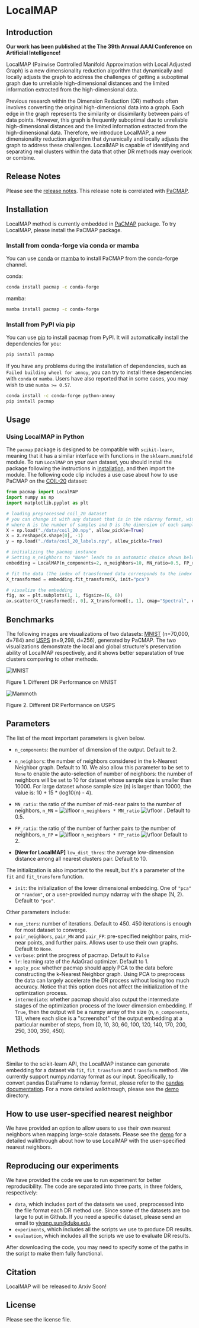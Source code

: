 # LocalMAP

## <a name='Introduction'></a>Introduction

**Our work has been published at the The 39th Annual AAAI Conference on Artificial Intelligence!**

LocalMAP (Pairwise Controlled Manifold Approximation with Local Adjusted Graph) is a new dimensionality reduction algorithm that dynamically and locally adjusts the graph to address the challenges of getting a suboptimal graph due to unreliable high-dimensional distances and the limited information extracted from the high-dimensional data.

Previous research within the Dimension Reduction (DR) methods often involves converting the original high-dimensional data into a graph. Each edge in the graph represents the similarity or dissimilarity between pairs of data points. However, this graph is frequently suboptimal due to unreliable high-dimensional distances and the limited information extracted from the high-dimensional data. Therefore, we introduce LocalMAP, a new dimensionality reduction algorithm that dynamically and locally adjusts the graph to address these challenges. LocalMAP is capable of identifying and separating real clusters within the data that other DR methods may overlook or combine.

## <a name='ReleaseNotes'></a>Release Notes

Please see the [release notes](release_notes.md). This release note is correlated with [PaCMAP](https://github.com/YingfanWang/PaCMAP).

## <a name='Installation'></a>Installation

LocalMAP method is currently embedded in [PaCMAP](https://github.com/YingfanWang/PaCMAP) package. To try LocalMAP, please install the PaCMAP package.


### <a name='Installfromconda-forgeviacondaormamba'></a>Install from conda-forge via conda or mamba

You can use [conda](https://docs.conda.io/en/latest/) or [mamba](https://mamba.readthedocs.io/en/latest/index.html)
to install PaCMAP from the conda-forge channel.

conda:

```bash
conda install pacmap -c conda-forge
```

mamba:

```bash
mamba install pacmap -c conda-forge
```

### <a name='InstallfromPyPIviapip'></a>Install from PyPI via pip

You can use [pip](https://pip.pypa.io/en/stable/) to install pacmap from PyPI.
It will automatically install the dependencies for you:

```bash
pip install pacmap
```

If you have any problems during the installation of dependencies, such as
`Failed building wheel for annoy`, you can try to install these dependencies
with `conda` or `mamba`. Users have also reported that in some cases, you may
wish to use `numba >= 0.57`.

```bash
conda install -c conda-forge python-annoy
pip install pacmap
```

## <a name='Usage'></a>Usage

### <a name='UsingLocalMAPinPython'></a>Using LocalMAP in Python

The `pacmap` package is designed to be compatible with `scikit-learn`, meaning that it has a similar interface with functions in the `sklearn.manifold` module. To run `LocalMAP` on your own dataset, you should install the package following the instructions in [installation](#installation), and then import the module. The following code clip includes a use case about how to use PaCMAP on the [COIL-20](https://www.cs.columbia.edu/CAVE/software/softlib/coil-20.php) dataset:

```python
from pacmap import LocalMAP
import numpy as np
import matplotlib.pyplot as plt

# loading preprocessed coil_20 dataset
# you can change it with any dataset that is in the ndarray format, with the shape (N, D)
# where N is the number of samples and D is the dimension of each sample
X = np.load("./data/coil_20.npy", allow_pickle=True)
X = X.reshape(X.shape[0], -1)
y = np.load("./data/coil_20_labels.npy", allow_pickle=True)

# initializing the pacmap instance
# Setting n_neighbors to "None" leads to an automatic choice shown below in "parameter" section
embedding = LocalMAP(n_components=2, n_neighbors=10, MN_ratio=0.5, FP_ratio=2.0) 

# fit the data (The index of transformed data corresponds to the index of the original data)
X_transformed = embedding.fit_transform(X, init="pca")

# visualize the embedding
fig, ax = plt.subplots(1, 1, figsize=(6, 6))
ax.scatter(X_transformed[:, 0], X_transformed[:, 1], cmap="Spectral", c=y, s=0.6)
```

## <a name='Benchmarks'></a>Benchmarks

The following images are visualizations of two datasets: [MNIST](http://yann.lecun.com/exdb/mnist/) (n=70,000, d=784) and [USPS](https://git-disl.github.io/GTDLBench/datasets/usps_dataset/) (n=9,298, d=256), generated by PaCMAP. The two visualizations demonstrate the local and global structure's preservation ability of LocalMAP respectively, and it shows better separatation of true clusters comparing to other methods.

![MNIST](/images/MNIST_embedding.png?raw=true "LocalMAP's result on MNIST")

Figure 1. Different DR Performance on MNIST

![Mammoth](/images/USPS_embedding.png?raw=true "LocalMAP's result on USPS")

Figure 2. Different DR Performance on USPS

## <a name='Parameters'></a>Parameters

The list of the most important parameters is given below.

- `n_components`: the number of dimension of the output. Default to 2.

- `n_neighbors`: the number of neighbors considered in the k-Nearest Neighbor graph. Default to 10. We also allow this parameter to be set to `None` to enable the auto-selection of number of neighbors: the number of neighbors will be set to 10 for dataset whose sample size is smaller than 10000. For large dataset whose sample size (n) is larger than 10000, the value is: 10 + 15 * (log10(n) - 4).

- `MN_ratio`: the ratio of the number of mid-near pairs to the number of neighbors, `n_MN` = <img src="https://latex.codecogs.com/gif.latex?\lfloor" title="\lfloor" /> `n_neighbors * MN_ratio` <img src="https://latex.codecogs.com/gif.latex?\rfloor" title="\rfloor" /> . Default to 0.5.

- `FP_ratio`: the ratio of the number of further pairs to the number of neighbors, `n_FP` = <img src="https://latex.codecogs.com/gif.latex?\lfloor" title="\lfloor" /> `n_neighbors * FP_ratio` <img src="https://latex.codecogs.com/gif.latex?\rfloor" title="\rfloor" />  Default to 2.

- **[New for LocalMAP]** `low_dist_thres`:  the average low-dimension distance among all nearest clusters pair. Default to 10.

The initialization is also important to the result, but it's a parameter of the `fit` and `fit_transform` function.

- `init`: the initialization of the lower dimensional embedding. One of `"pca"` or `"random"`, or a user-provided numpy ndarray with the shape (N, 2). Default to `"pca"`.

Other parameters include:

- `num_iters`: number of iterations. Default to 450. 450 iterations is enough for most dataset to converge.
- `pair_neighbors`, `pair_MN` and `pair_FP`: pre-specified neighbor pairs, mid-near points, and further pairs. Allows user to use their own graphs. Default to `None`.
- `verbose`: print the progress of pacmap. Default to `False`
- `lr`: learning rate of the AdaGrad optimizer. Default to 1.
- `apply_pca`: whether pacmap should apply PCA to the data before constructing the k-Nearest Neighbor graph. Using PCA to preprocess the data can largely accelerate the DR process without losing too much accuracy. Notice that this option does not affect the initialization of the optimization process.
- `intermediate`: whether pacmap should also output the intermediate stages of the optimization process of the lower dimension embedding. If `True`, then the output will be a numpy array of the size (n, `n_components`, 13), where each slice is a "screenshot" of the output embedding at a particular number of steps, from [0, 10, 30, 60, 100, 120, 140, 170, 200, 250, 300, 350, 450].

## <a name='Methods'></a>Methods

Similar to the scikit-learn API, the LocalMAP instance can generate embedding for a dataset via `fit`, `fit_transform` and `transform` method. We currently support numpy.ndarray format as our input. Specifically, to convert pandas DataFrame to ndarray format, please refer to the [pandas documentation](https://pandas.pydata.org/docs/reference/api/pandas.DataFrame.to_numpy.html). For a more detailed walkthrough, please see the [demo](./demo/) directory.

## <a name='Howtouseuser-specifiednearestneighbor'></a>How to use user-specified nearest neighbor

We have provided an option to allow users to use their own nearest neighbors when mapping large-scale datasets. Please see the [demo](./demo/specify_nn_demo.py) for a detailed walkthrough about how to use LocalMAP with the user-specified nearest neighbors.

## <a name='Reproducingourexperiments'></a>Reproducing our experiments

We have provided the code we use to run experiment for better reproducibility. The code are separated into three parts, in three folders, respectively:

- `data`, which includes part of the datasets we used, preprocessed into the file format each DR method use. Since some of the datasets are too large to put in Github. If you need a specific dataset, please send an email to [yiyang.sun@duke.edu](mailto:yiyang.sun@duke.edu).
- `experiments`, which includes all the scripts we use to produce DR results.
- `evaluation`, which includes all the scripts we use to evaluate DR results.

After downloading the code, you may need to specify some of the paths in the script to make them fully functional.

## <a name='Citation'></a>Citation

LocalMAP will be released to Arxiv Soon!

## <a name='License'></a>License

Please see the license file.
